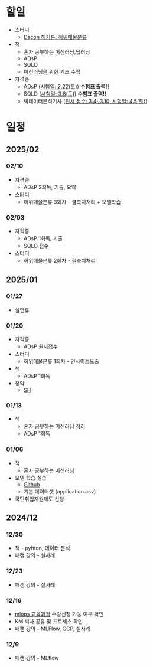
# 할일
- 스터디
  - [Dacon 해커톤: 허위매물분류](https://dacon.io/competitions/official/236439/overview/description)
- 책
  - 혼자 공부하는 머신러닝,딥러닝
  - ADsP
  - SQLD
  - 머신러닝을 위한 기초 수학
- 자격증
  - ADsP ([시험일: 2.22(토)](https://www.dataq.or.kr/www/accept/schedule.do#none)) **수험표 출력!!**
  - SQLD ([시험일: 3.8(토)](https://www.dataq.or.kr/www/accept/schedule.do#none)) **수험표 출력!!**
  - 빅데이터분석기사 ([원서 접수: 3.4~3.10, 시험일: 4.5(토)](https://www.dataq.or.kr/www/accept/schedule.do))
  
# 일정
## 2025/02
### 02/10
- 자격증
  - ADsP 2회독, 기출, 요약
- 스터디
  - 허위매물분류 3회차 - 결측치처리 + 모델학습
### 02/03
- 자격증
  - ADsP 1회독, 기출
  - SQLD 접수
- 스터디
  - 허위매물분류 2회차 - 결측치처리
## 2025/01
### 01/27
- 설연휴
### 01/20
- 자격증
  - ADsP 원서접수
- 스터디
  - 허위매물분류 1회차 - 인사이트도출
- 책
  - ADsP 1회독
- 청약
  - [SH](https://blog.naver.com/together_sh/223706036592?trackingCode=rss)
    
### 01/13
- 책
  - 혼자 공부하는 머신러닝 정리
  - ADsP 1회독

### 01/06
- 책
  - 혼자 공부하는 머신러닝
- 모델 학습 실습
  - [Github](https://github.com/choikwangil95/ML_Model_Loan_Repayment_Prediction)
  - 기본 데이터셋 (application.csv)
- 국민취업지원제도 신청
  
## 2024/12

### 12/30
- 책 - pyhton, 데이터 분석
- 패캠 강의 - 실사례

### 12/23
- 패캠 강의 - 실사례

### 12/16
- [mlops 교육과정](https://hrd.work24.go.kr/hrdp/co/pcobo/PCOBO0100P.do?tracseId=AIG20240000458997&tracseTme=2&crseTracseSe=C0061&trainstCstmrId=500020048219&tracseReqstsCd=undefined&cstmConsTme=undefined#) 수강신청 가능 여부 확인
- KM 퇴사 공유 및 프로세스 확인
- 패캠 강의 - MLFlow, GCP, 실사례

### 12/9
- 패캠 강의 - MLflow
